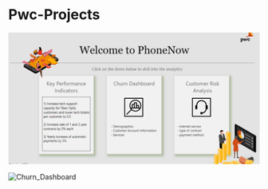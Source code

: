 # Pwc-Projects

![Projects](https://github.com/mking456/Pwc-Projects/blob/main/Screenshot%202024-09-10%20172400.png)


![Churn_Dashboard](ithub.com/mking456/Pwc-Projects/blob/main/Screenshot%202024-09-10%20172420.png)
